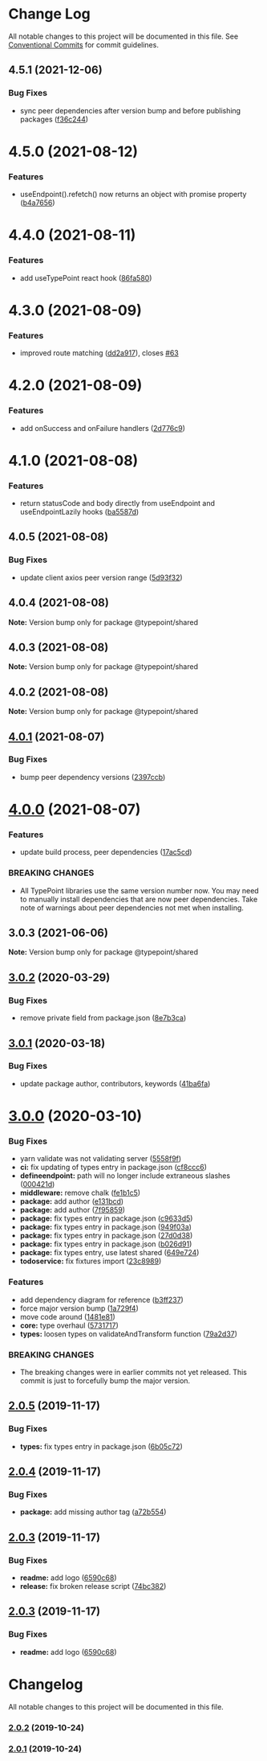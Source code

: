 # Change Log

All notable changes to this project will be documented in this file.
See [Conventional Commits](https://conventionalcommits.org) for commit guidelines.

## 4.5.1 (2021-12-06)


### Bug Fixes

* sync peer dependencies after version bump and before publishing packages ([f36c244](https://github.com/typepoint/typepoint/commit/f36c2442f5e38e6cfc47481bd96feeb8cca83878))





# 4.5.0 (2021-08-12)


### Features

* useEndpoint().refetch() now returns an object with promise property ([b4a7656](https://github.com/typepoint/typepoint/commit/b4a7656f34a1bddba64944c5378ab4068c083a53))





# 4.4.0 (2021-08-11)


### Features

* add useTypePoint react hook ([86fa580](https://github.com/typepoint/typepoint/commit/86fa5809603bca7694c3501ab242c841f4591be8))





# 4.3.0 (2021-08-09)


### Features

* improved route matching ([dd2a917](https://github.com/typepoint/typepoint/commit/dd2a917ec1e6becdf579ca51014f59bff123b247)), closes [#63](https://github.com/typepoint/typepoint/issues/63)





# 4.2.0 (2021-08-09)


### Features

* add onSuccess and onFailure handlers ([2d776c9](https://github.com/typepoint/typepoint/commit/2d776c980a854412a259134d7f6fed06da174e17))





# 4.1.0 (2021-08-08)


### Features

* return statusCode and body directly from useEndpoint and useEndpointLazily hooks ([ba5587d](https://github.com/typepoint/typepoint/commit/ba5587d8209d7537d284de22291a41afbc6088ec))





## 4.0.5 (2021-08-08)


### Bug Fixes

* update client axios peer version range ([5d93f32](https://github.com/typepoint/typepoint/commit/5d93f32df0fdb022b923931f7580eea46716df30))





## 4.0.4 (2021-08-08)

**Note:** Version bump only for package @typepoint/shared





## 4.0.3 (2021-08-08)

**Note:** Version bump only for package @typepoint/shared





## 4.0.2 (2021-08-08)

**Note:** Version bump only for package @typepoint/shared





## [4.0.1](https://github.com/typepoint/typepoint/compare/v4.0.0...v4.0.1) (2021-08-07)


### Bug Fixes

* bump peer dependency versions ([2397ccb](https://github.com/typepoint/typepoint/commit/2397ccb05c8c7540212ce2743f2d7db1d2e4380a))





# [4.0.0](https://github.com/typepoint/typepoint/compare/v3.0.3...v4.0.0) (2021-08-07)


### Features

* update build process, peer dependencies ([17ac5cd](https://github.com/typepoint/typepoint/commit/17ac5cdf94a57e8a960cd7fec2b2245a9bee3c37))


### BREAKING CHANGES

* All TypePoint libraries use the same version number now.
You may need to manually install dependencies that are now peer dependencies. Take note of warnings about peer dependencies not met when installing.





## 3.0.3 (2021-06-06)

**Note:** Version bump only for package @typepoint/shared





## [3.0.2](https://github.com/typepoint/typepoint/compare/@typepoint/shared_v3.0.1...@typepoint/shared_v3.0.2) (2020-03-29)


### Bug Fixes

* remove private field from package.json ([8e7b3ca](https://github.com/typepoint/typepoint/commit/8e7b3ca894922e10b7e3566f60e0e58dadccf545))

## [3.0.1](https://github.com/typepoint/typepoint/compare/@typepoint/shared_v3.0.0...@typepoint/shared_v3.0.1) (2020-03-18)


### Bug Fixes

* update package author, contributors, keywords ([41ba6fa](https://github.com/typepoint/typepoint/commit/41ba6fa2f66ca147008046551cd917ce0a7f4ddc))

# [3.0.0](https://github.com/typepoint/typepoint/compare/@typepoint/shared_v2.0.5...@typepoint/shared_v3.0.0) (2020-03-10)


### Bug Fixes

* yarn validate was not validating server ([5558f9f](https://github.com/typepoint/typepoint/commit/5558f9f140bc52c228980e0defda67423dd008bf))
* **ci:** fix updating of types entry in package.json ([cf8ccc6](https://github.com/typepoint/typepoint/commit/cf8ccc681c71a4b1bc84edc6c9aefee9d0fc8959))
* **defineendpoint:** path will no longer include extraneous slashes ([000421d](https://github.com/typepoint/typepoint/commit/000421d8d01960b11b9a0f083008e6fff607f4af))
* **middleware:** remove chalk ([fe1b1c5](https://github.com/typepoint/typepoint/commit/fe1b1c5baea8ab5fadffdc4508bb646634300611))
* **package:** add author ([e131bcd](https://github.com/typepoint/typepoint/commit/e131bcdc3d39ee6e50819b6aee730ef1ea5509e3))
* **package:** add author ([7f95859](https://github.com/typepoint/typepoint/commit/7f9585912cfa342acdb324eb1f565b582383edcf))
* **package:** fix types entry in package.json ([c9633d5](https://github.com/typepoint/typepoint/commit/c9633d5e1addda49fa04c92be00a8c408b2e791e))
* **package:** fix types entry in package.json ([949f03a](https://github.com/typepoint/typepoint/commit/949f03adcf0c5c812d864e65a0da0ed5c23395f9))
* **package:** fix types entry in package.json ([27d0d38](https://github.com/typepoint/typepoint/commit/27d0d38545199c6a252bf947b21d27fb6ef108eb))
* **package:** fix types entry in package.json ([b026d91](https://github.com/typepoint/typepoint/commit/b026d918b1a42e7f68cda4192de887e2e48f5616))
* **package:** fix types entry, use latest shared ([649e724](https://github.com/typepoint/typepoint/commit/649e72406460d19483394c46222a2dffe0af92e3))
* **todoservice:** fix fixtures import ([23c8989](https://github.com/typepoint/typepoint/commit/23c898932fa59c81cda58f2307fe400ea57fa000))


### Features

* add dependency diagram for reference ([b3ff237](https://github.com/typepoint/typepoint/commit/b3ff237ae9c8eb8ac77adb01436c6aafb5df2201))
* force major version bump ([1a729f4](https://github.com/typepoint/typepoint/commit/1a729f41cad74f044745dc853e3389c7c6fcb3a1))
* move code around ([1481e81](https://github.com/typepoint/typepoint/commit/1481e81e3ac57b7830f66f2a97e8e61681b83ed8))
* **core:** type overhaul ([5731717](https://github.com/typepoint/typepoint/commit/573171725098204175d317debbbf9e4bcf2463fe))
* **types:** loosen types on validateAndTransform function ([79a2d37](https://github.com/typepoint/typepoint/commit/79a2d375aea799153dfe2c8e7c31478d3f1910f3))


### BREAKING CHANGES

* The breaking changes were in earlier commits not yet released. This commit is just to forcefully bump the major version.

## [2.0.5](https://github.com/typepoint/typepoint/compare/@typepoint/shared_v2.0.4...@typepoint/shared_v2.0.5) (2019-11-17)


### Bug Fixes

* **types:** fix types entry in package.json ([6b05c72](https://github.com/typepoint/typepoint/commit/6b05c72d74c8a8645957c3d56267dfa914647100))

## [2.0.4](https://github.com/typepoint/typepoint/compare/@typepoint/shared_v2.0.3...@typepoint/shared_v2.0.4) (2019-11-17)


### Bug Fixes

* **package:** add missing author tag ([a72b554](https://github.com/typepoint/typepoint/commit/a72b554aebaa0b9d0b48bed7d74ba35fab7c7047))

## [2.0.3](https://github.com/typepoint/typepoint/compare/@typepoint/shared_v2.0.2...@typepoint/shared_v2.0.3) (2019-11-17)


### Bug Fixes

* **readme:** add logo ([6590c68](https://github.com/typepoint/typepoint/commit/6590c6892e2130ba91e8839510087be2d2aaa06b))
* **release:** fix broken release script ([74bc382](https://github.com/typepoint/typepoint/commit/74bc38242ce07e8e8c9ea930e649ed17fa161968))

## [2.0.3](https://github.com/typepoint/typepoint/compare/@typepoint/shared_v2.0.2...@typepoint/shared_v2.0.3) (2019-11-17)


### Bug Fixes

* **readme:** add logo ([6590c68](https://github.com/typepoint/typepoint/commit/6590c6892e2130ba91e8839510087be2d2aaa06b))

# Changelog

All notable changes to this project will be documented in this file.

### [2.0.2](https://github.com/typepoint/typepoint/compare/v2.0.1...v2.0.2) (2019-10-24)

### [2.0.1](https://github.com/typepoint/typepoint/compare/v0.1.0...v2.0.1) (2019-10-24)
